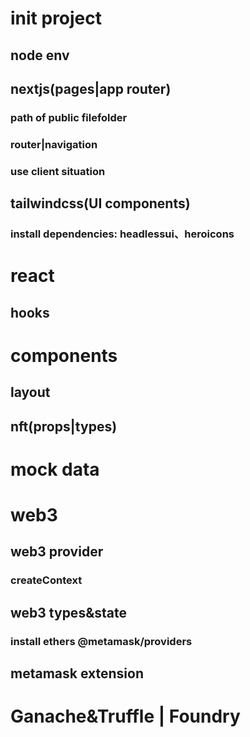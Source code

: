 # init project
## node env
## nextjs(pages|app router)
### path of public filefolder
### router|navigation
### use client situation
## tailwindcss(UI components)
### install dependencies: headlessui、heroicons

# react
## hooks

# components
## layout
## nft(props|types)

# mock data

# web3
## web3 provider
### createContext
## web3 types&state
### install ethers @metamask/providers
## metamask extension

# Ganache&Truffle | Foundry